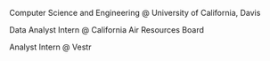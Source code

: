 Computer Science and Engineering @ University of California, Davis

Data Analyst Intern @ California Air Resources Board

Analyst Intern @ Vestr
